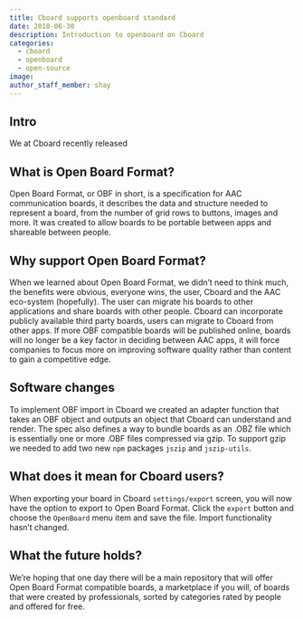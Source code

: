 ```yaml
---
title: Cboard supports openboard standard
date: 2018-06-30
description: Introduction to openboard on Cboard
categories:
  - cboard
  - openboard
  - open-source
image: 
author_staff_member: shay
---
```

## Intro
We at Cboard recently released

## What is Open Board Format?
Open Board Format, or OBF in short, is a specification for AAC communication boards, it describes the data and structure needed to represent a board, from the number of grid rows to buttons, images and more. It was created to allow boards to be portable between apps and shareable between people.

## Why support Open Board Format?
When we learned about Open Board Format, we didn’t need to think much, the benefits were obvious, everyone wins, the user, Cboard and the AAC eco-system (hopefully).
The user can migrate his boards to other applications and share boards with other people.
Cboard can incorporate publicly available third party boards, users can migrate to Cboard from other apps.
If more OBF compatible boards will be published online, boards will no longer be a key factor in deciding between AAC apps, it will force companies to focus more on improving software quality rather than content to gain a competitive edge.
 
## Software changes
To implement OBF import in Cboard we created an adapter function that takes an OBF object and outputs an object that Cboard can understand and render. The spec also defines a way to bundle boards as an .OBZ file which is essentially one or more .OBF files compressed via gzip. To support gzip we needed to add two new `npm` packages `jszip` and `jszip-utils`.



## What does it mean for Cboard users?
When exporting your board in Cboard `settings/export` screen, you will now have the option to export to Open Board Format. Click the `export` button and choose the `OpenBoard` menu item and save the file. Import functionality hasn’t changed.

## What the future holds?
We’re hoping that one day there will be a main repository that will offer Open Board Format compatible boards, a marketplace if you will, of boards that were created by professionals, sorted by categories rated by people and offered for free.
